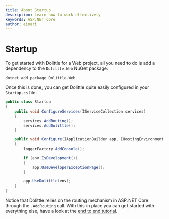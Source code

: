 ```yaml
---
title: About Startup
description: Learn how to work effectively
keywords: ASP.NET Core
author: einari
---
```

# Startup

To get started with Dolittle for a Web project, all you need to do is add a dependency to the `Dolittle.Web` NuGet package:

```cli
dotnet add package Dolittle.Web
```

Once this is done, you can get Dolittle quite easily configured in your `Startup.cs` file:

```csharp
public class Startup
{
    public void ConfigureServices(IServiceCollection services)
    {
        services.AddRouting();
        services.AddDolittle();
    }

    public void Configure(IApplicationBuilder app, IHostingEnvironment env, ILoggerFactory loggerFactory)
    {
        loggerFactory.AddConsole();

        if (env.IsDevelopment())
        {
            app.UseDeveloperExceptionPage();
        }

        app.UseDolittle(env);
    }
}
```

Notice that Dolittle relies on the routing mechanism in ASP.NET Core through the `.AddRouting` call.
With this in place you can get started with everything else, have a look at the [end to end tutorial](../Tutorials/end_to_end.md).

